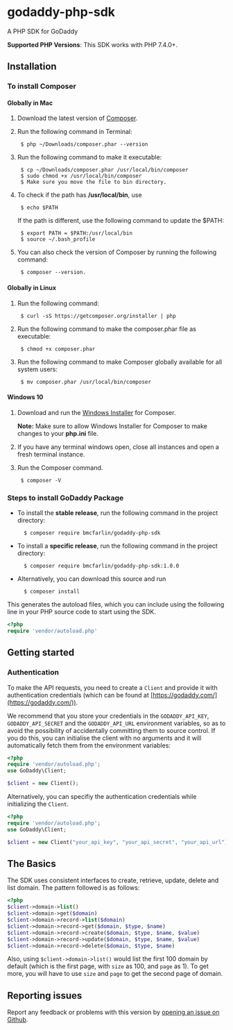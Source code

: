 # godaddy-php-sdk

A PHP SDK for GoDaddy

**Supported PHP Versions**: This SDK works with PHP 7.4.0+.

## Installation

### To install Composer
#### Globally in Mac

1. Download the latest version of [Composer](https://getcomposer.org/download/). 
2. Run the following command in Terminal: 
        
        $ php ~/Downloads/composer.phar --version

3. Run the following command to make it executable:
        
        $ cp ~/Downloads/composer.phar /usr/local/bin/composer
        $ sudo chmod +x /usr/local/bin/composer
        $ Make sure you move the file to bin directory.

4. To check if the path has **/usr/local/bin**, use 
        
        $ echo $PATH

   If the path is different, use the following command to update the $PATH:    
            
        $ export PATH = $PATH:/usr/local/bin
        $ source ~/.bash_profile 

4. You can also check the version of Composer by running the following command:
        
        $ composer --version.       

#### Globally in Linux

1. Run the following command:
        
        $ curl -sS https://getcomposer.org/installer | php

2. Run the following command to make the composer.phar file as executable:
        
        $ chmod +x composer.phar

3. Run the following command to make Composer globally available for all system users:
        
        $ mv composer.phar /usr/local/bin/composer

#### Windows 10

1. Download and run the [Windows Installer](https://getcomposer.org/download/) for Composer.

    **Note:** Make sure to allow Windows Installer for Composer to make changes to your **php.ini** file.

2. If you have any terminal windows open, close all instances and open a fresh terminal instance.
3. Run the Composer command.
        
        $ composer -V

### Steps to install GoDaddy Package

- To install the **stable release**, run the following command in the project directory:
        
        $ composer require bmcfarlin/godaddy-php-sdk

- To install a **specific release**, run the following command in the project directory:
        
        $ composer require bmcfarlin/godaddy-php-sdk:1.0.0

- Alternatively, you can download this source and run
        
        $ composer install

This generates the autoload files, which you can include using the following line in your PHP source code to start using the SDK.

```php
<?php
require 'vendor/autoload.php'
```

## Getting started

### Authentication

To make the API requests, you need to create a `Client` and provide it with authentication credentials (which can be found at [https://godaddy.com/](https://godaddy.com/)).

We recommend that you store your credentials in the `GODADDY_API_KEY`, `GODADDY_API_SECRET` and the `GODADDY_API_URL` environment variables, so as to avoid the possibility of accidentally committing them to source control. If you do this, you can initialise the client with no arguments and it will automatically fetch them from the environment variables:

```php
<?php
require 'vendor/autoload.php';
use GoDaddy\Client;

$client = new Client();
```

Alternatively, you can specifiy the authentication credentials while initializing the `Client`.

```php
<?php
require 'vendor/autoload.php';
use GoDaddy\Client;

$client = new Client("your_api_key", "your_api_secret", "your_api_url");
```

## The Basics
The SDK uses consistent interfaces to create, retrieve, update, delete and list domain. The pattern followed is as follows:

```php
<?php
$client->domain->list()
$client->domain->get($domain)
$client->domain->record->list($domain)
$client->domain->record->get($domain, $type, $name)
$client->domain->record->create($domain, $type, $name, $value)
$client->domain->record->update($domain, $type, $name, $value)
$client->domain->record->delete($domain, $type, $name)
```
Also, using `$client->domain->list()` would list the first 100 domain by default (which is the first page, with `size` as 100, and `page` as 1). To get more, you will have to use `size` and `page` to get the second page of domain.

## Reporting issues
Report any feedback or problems with this version by [opening an issue on Github](https://github.com/bmcfarlin/godaddy-php-sdk/issues).


